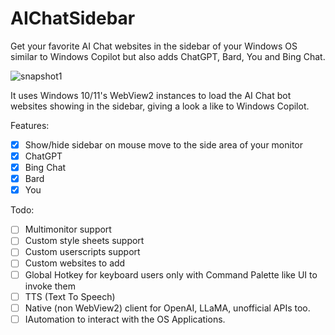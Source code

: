 # AIChatSidebar
Get your favorite AI Chat websites in the sidebar of your Windows OS similar to Windows Copilot but also adds ChatGPT, Bard, You and Bing Chat.

![snapshot1](https://raw.githubusercontent.com/vhanla/AIChatSidebar/main/.assets/snapshot01.png)

It uses Windows 10/11's WebView2 instances to load the AI Chat bot websites showing in the sidebar, giving a look a like to Windows Copilot.

Features:

- [x] Show/hide sidebar on mouse move to the side area of your monitor 
- [x] ChatGPT
- [x] Bing Chat
- [x] Bard
- [x] You

Todo:
- [ ] Multimonitor support
- [ ] Custom style sheets support
- [ ] Custom userscripts support
- [ ] Custom websites to add
- [ ] Global Hotkey for keyboard users only with Command Palette like UI to invoke them
- [ ] TTS (Text To Speech)
- [ ] Native (non WebView2) client for OpenAI, LLaMA, unofficial APIs too.
- [ ] IAutomation to interact with the OS Applications.
